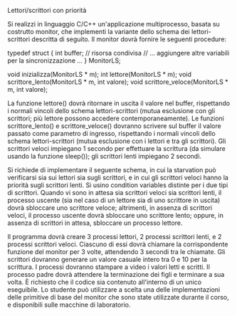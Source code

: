 Lettori/scrittori con priorità

Si realizzi in linguaggio C/C++ un'applicazione multiprocesso, basata su costrutto monitor, che implementi la variante dello schema dei lettori-scrittori descritta di seguito. Il monitor dovrà fornire le seguenti procedure:

  typedef struct {
      int buffer;     // risorsa condivisa
      // ... aggiungere altre variabili per la sincronizzazione ...
  } MonitorLS;

  void inizializza(MonitorLS * m);
  int lettore(MonitorLS * m);
  void scrittore_lento(MonitorLS * m, int valore);
  void scrittore_veloce(MonitorLS * m, int valore);

La funzione lettore() dovrà ritornare in uscita il valore nel buffer, rispettando i normali vincoli dello schema lettori-scrittori (mutua esclusione con gli scrittori; più lettore possono accedere contemporaneamente). Le funzioni scrittore_lento() e scrittore_veloce() dovranno scrivere sul buffer il valore passato come parametro di ingresso, rispettando i normali vincoli dello schema lettori-scrittori (mutua esclusione con i lettori e tra gli scrittori).
Gli scrittori veloci impiegano 1 secondo per effettuare la scrittura (da simulare usando la funzione sleep()); gli scrittori lenti impiegano 2 secondi.

Si richiede di implementare il seguente schema, in cui la starvation può verificarsi sia sui lettori sia sugli scrittori, e in cui gli scrittori veloci hanno la priorità sugli scrittori lenti. Si usino condition variables distinte per i due tipi di scrittori. 
Quando vi sono in attesa sia scrittori veloci sia scrittori lenti, il processo uscente (sia nel caso di un lettore sia di uno scrittore in uscita) dovrà sbloccare uno scrittore veloce; altrimenti, in assenza di scrittori veloci, il processo uscente dovrà sbloccare uno scrittore lento; oppure, in assenza di scrittori in attesa, sbloccare un processo lettore.

Il programma dovrà creare 3 processi lettori, 2 processi scrittori lenti, e 2 processi scrittori veloci. Ciascuno di essi dovrà chiamare la corrispondente funzione del monitor per 3 volte, attendendo 3 secondi tra le chiamate. Gli scrittori dovranno generare un valore casuale intero tra 0 e 10 per la scrittura. I processi dovranno stampare a video i valori letti e scritti.
Il processo padre dovrà attendere la terminazione dei figli e terminare a sua volta.
È richiesto che il codice sia contenuto all'interno di un unico eseguibile. Lo studente può utilizzare a scelta una delle implementazioni delle primitive di base del monitor che sono state utilizzate durante il corso, e disponibili sulle macchine di laboratorio.
